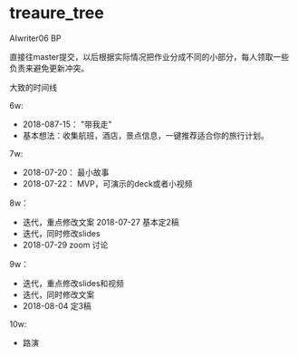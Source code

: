 # treaure_tree
AIwriter06 BP

直接往master提交，以后根据实际情况把作业分成不同的小部分，每人领取一些负责来避免更新冲突。

大致的时间线

6w:
- 2018-087-15： "带我走"
- 基本想法：收集航班，酒店，景点信息，一键推荐适合你的旅行计划。

7w:
- 2018-07-20： 最小故事
- 2018-07-22： MVP，可演示的deck或者小视频

8w：
- 迭代，重点修改文案 2018-07-27 基本定2稿
- 迭代，同时修改slides
- 2018-07-29 zoom 讨论

9w：
- 迭代，重点修改slides和视频 
- 迭代，同时修改文案
- 2018-08-04 定3稿

10w:
- 路演
